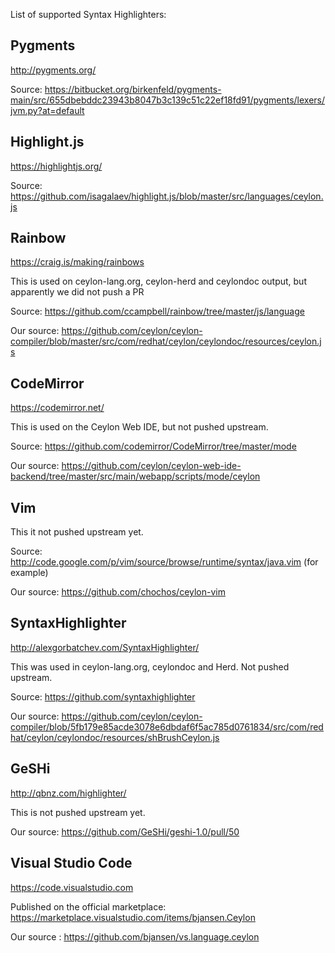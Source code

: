 List of supported Syntax Highlighters:

## Pygments

http://pygments.org/

Source: https://bitbucket.org/birkenfeld/pygments-main/src/655dbebddc23943b8047b3c139c51c22ef18fd91/pygments/lexers/jvm.py?at=default

## Highlight.js

https://highlightjs.org/

Source: https://github.com/isagalaev/highlight.js/blob/master/src/languages/ceylon.js

## Rainbow

https://craig.is/making/rainbows

This is used on ceylon-lang.org, ceylon-herd and ceylondoc output, but apparently we did not push a PR

Source: https://github.com/ccampbell/rainbow/tree/master/js/language

Our source: https://github.com/ceylon/ceylon-compiler/blob/master/src/com/redhat/ceylon/ceylondoc/resources/ceylon.js

## CodeMirror

https://codemirror.net/

This is used on the Ceylon Web IDE, but not pushed upstream.

Source: https://github.com/codemirror/CodeMirror/tree/master/mode

Our source: https://github.com/ceylon/ceylon-web-ide-backend/tree/master/src/main/webapp/scripts/mode/ceylon

## Vim

This it not pushed upstream yet.

Source: http://code.google.com/p/vim/source/browse/runtime/syntax/java.vim (for example)

Our source: https://github.com/chochos/ceylon-vim

## SyntaxHighlighter

http://alexgorbatchev.com/SyntaxHighlighter/

This was used in ceylon-lang.org, ceylondoc and Herd. Not pushed upstream.

Source: https://github.com/syntaxhighlighter

Our source: https://github.com/ceylon/ceylon-compiler/blob/5fb179e85acde3078e6dbdaf6f5ac785d0761834/src/com/redhat/ceylon/ceylondoc/resources/shBrushCeylon.js

## GeSHi

http://qbnz.com/highlighter/

This is not pushed upstream yet.

Our source: https://github.com/GeSHi/geshi-1.0/pull/50

## Visual Studio Code

https://code.visualstudio.com

Published on the official marketplace: https://marketplace.visualstudio.com/items/bjansen.Ceylon

Our source : https://github.com/bjansen/vs.language.ceylon
